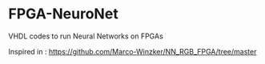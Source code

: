 # FPGA-NeuroNet
VHDL codes to run Neural Networks on FPGAs

Inspired in : https://github.com/Marco-Winzker/NN_RGB_FPGA/tree/master

